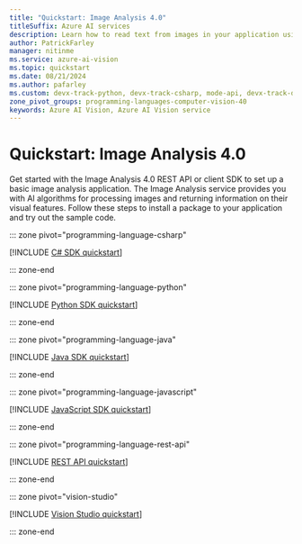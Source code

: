 ```yaml
---
title: "Quickstart: Image Analysis 4.0"
titleSuffix: Azure AI services
description: Learn how to read text from images in your application using Image Analysis 4.0 through a native client SDK in the language of your choice.
author: PatrickFarley
manager: nitinme
ms.service: azure-ai-vision
ms.topic: quickstart
ms.date: 08/21/2024
ms.author: pafarley
ms.custom: devx-track-python, devx-track-csharp, mode-api, devx-track-dotnet, devx-track-extended-java, devx-track-js
zone_pivot_groups: programming-languages-computer-vision-40
keywords: Azure AI Vision, Azure AI Vision service
---
```


# Quickstart: Image Analysis 4.0

Get started with the Image Analysis 4.0 REST API or client SDK to set up a basic image analysis application. The Image Analysis service provides you with AI algorithms for processing images and returning information on their visual features. Follow these steps to install a package to your application and try out the sample code.

::: zone pivot="programming-language-csharp"

[!INCLUDE [C# SDK quickstart](../includes/quickstarts-sdk/image-analysis-csharp-sdk-40.md)]

::: zone-end

::: zone pivot="programming-language-python"

[!INCLUDE [Python SDK quickstart](../includes/quickstarts-sdk/image-analysis-python-sdk-40.md)]

::: zone-end

::: zone pivot="programming-language-java"

[!INCLUDE [Java SDK quickstart](../includes/quickstarts-sdk/image-analysis-java-sdk-40.md)]

::: zone-end

::: zone pivot="programming-language-javascript"

[!INCLUDE [JavaScript SDK quickstart](../includes/quickstarts-sdk/image-analysis-node-sdk-40.md)]

::: zone-end

::: zone pivot="programming-language-rest-api"

[!INCLUDE [REST API quickstart](../includes/image-analysis-curl-quickstart-40.md)]

::: zone-end

::: zone pivot="vision-studio"

[!INCLUDE [Vision Studio quickstart](../includes/image-analysis-studio-quickstart.md)]

::: zone-end